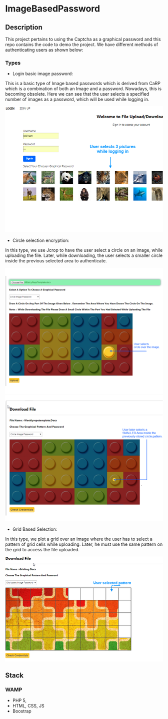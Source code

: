 # ImageBasedPassword

## Description

This project pertains to using the Captcha as a graphical password and this repo contains the code to demo the project. We have different methods of authenticating users as shown below:

### Types
- Login basic image password:

This is a basic type of Image based passwords which is derived from CaRP which is a combination of both an Image and a password. Nowadays, this is becoming obsolete. Here we can see that the user selects a specified number of images as a password, which will be used while logging in.

<img src="https://github.com/SamarthaKV29/ImageBasedPassword/blob/master/assets/imgs/BasicIMGpwd.png" />

- Circle selection encryption: 

In this type, we use Jcrop to have the user select a circle on an image, while uploading the file. Later, while downloading, the user selects a smaller circle inside the previous selected area to authenticate.

<img src="https://github.com/SamarthaKV29/ImageBasedPassword/blob/master/assets/imgs/CirclePWD2.png" />
<img src="https://github.com/SamarthaKV29/ImageBasedPassword/blob/master/assets/imgs/CirclePWD.png" />


- Grid Based Selection:

In this type, we plot a grid over an image where the user has to select a pattern of grid cells while uploading. Later, he must use the same pattern on the grid to access the file uploaded.

<img src="https://github.com/SamarthaKV29/ImageBasedPassword/blob/master/assets/imgs/GridIMGpwd.png" />


## Stack

### WAMP

- PHP 5,
- HTML, CSS, JS
- Boostrap
